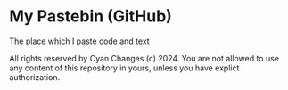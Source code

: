 # My Pastebin (GitHub)
The place which I paste code and text

All rights reserved by Cyan Changes (c) 2024.
You are not allowed to use any content of this repository in yours,
unless you have explict authorization.
